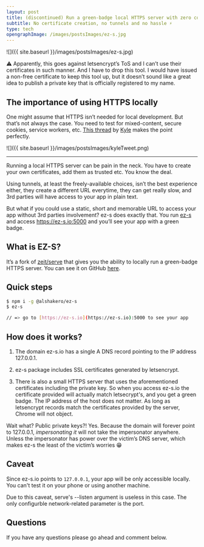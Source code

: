 ```yaml
---
layout: post
title: (discontinued) Run a green-badge local HTTPS server with zero configuration
subtitle: No certificate creation, no tunnels and no hassle ⚡️
type: tech
opengraphImage: /images/postsImages/ez-s.jpg
---
```

![]({{ site.baseurl }}/images/postsImages/ez-s.jpg)

⚠️ Apparently, this goes against letsencrypt’s ToS and I can’t use their certificates in such manner. And I have to drop this tool. I would have issued a non-free certificate to keep this tool up, but it doesn’t sound like a great idea to publish a private key that is officially registered to my name.

## The importance of using HTTPS locally

One might assume that HTTPS isn’t needed for local development. But that’s not always the case. You need to test for mixed-content, secure cookies, service workers, etc. [This thread](https://twitter.com/getify/status/1023202051902373888) by [Kyle](https://twitter.com/getify) makes the point perfectly.

![]({{ site.baseurl }}/images/postsImages/kyleTweet.png)

---

Running a local HTTPS server can be pain in the neck. You have to create your own certificates, add them as trusted etc. You know the deal.

Using tunnels, at least the freely-available choices, isn’t the best experience either, they create a different URL everytime, they can get really slow, and 3rd parties will have access to your app in plain text.

But what if you could use a static, short and memorable URL to access your app without 3rd parties involvement? ez-s does exactly that. You run [ez-s](https://github.com/alshakero/ez-s) and access https://ez-s.io:5000 and you’ll see your app with a green badge.

## What is EZ-S?

It’s a fork of [zeit/serve](https://github.com/zeit/serve) that gives you the ability to locally run a green-badge HTTPS server. You can see it on GitHub [here](https://github.com/alshakero/ez-s).

## Quick steps
```sh
$ npm i -g @alshakero/ez-s
$ ez-s

// => go to [https://ez-s.io](https://ez-s.io):5000 to see your app
```
## How does it works?

1. The domain ez-s.io has a single A DNS record pointing to the IP address 127.0.0.1.

1. ez-s package includes SSL certificates generated by letsencrypt.

1. There is also a small HTTPS server that uses the aforementioned certificates including the private key. So when you access ez-s.io the certificate provided will actually match letsecrypt's, and you get a green badge. The IP address of the host does not matter. As long as letsencrypt records match the certificates provided by the server, Chrome will not object.

Wait what? Public private keys?! Yes. Because the domain will forever point to 127.0.0.1, *impersonating it* will not take the impersonator anywhere. Unless the impersonator has power over the victim’s DNS server, which makes ez-s the least of the victim’s worries 😁

## Caveat

Since ez-s.io points to `127.0.0.1`, your app will be only accessible locally. You can't test it on your phone or using another machine.

Due to this caveat, serve's --listen argument is useless in this case. The only configurble network-related parameter is the port.

## Questions

If you have any questions please go ahead and comment below.
